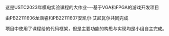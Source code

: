 这是USTC2023年模电实验课程的大作业---基于VGA和FPGA的游戏开发项目

由PB22111606龙涵睿和PB22111607安凯尔·艾尼瓦尔共同完成

项目中使用了课程给的代码框架，但是主要功能的构思与实现均是小组自主完成。
